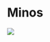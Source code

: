 <h1>Minos</h1>
<img src="https://us-tuna-sounds-images.voicemod.net/b22d29ee-2042-4366-9e43-ec84e9462c75-1662238885805.png">
